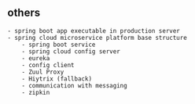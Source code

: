 ## others
    - spring boot app executable in production server
    - spring cloud microservice platform base structure
        - spring boot service
        - spring cloud config server
        - eureka
        - config client
        - Zuul Proxy
        - Hiytrix (fallback)
        - communication with messaging
        - zipkin
